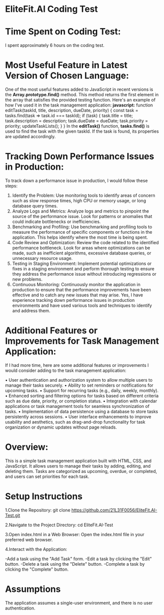 # EliteFit.AI Coding Test

# Time Spent on Coding Test:
I spent approximately 6 hours on the coding test.

# Most Useful Feature in Latest Version of Chosen Language:
One of the most useful features added to JavaScript in recent versions is the **Array.prototype.find()** method. This method returns the first element in the array that satisfies the provided testing function. Here's an example of how I've used it in the task management application:
**javascript:**
function editTask(taskId, title, description, dueDate, priority) {
    const task = tasks.find(task => task.id === taskId);
    if (task) {
        task.title = title;
        task.description = description;
        task.dueDate = dueDate;
        task.priority = priority;
        updateTaskLists();
    }
}
In the **editTask()** function, **tasks.find()** is used to find the task with the given taskId. If the task is found, its properties are updated accordingly.

# Tracking Down Performance Issues in Production:
To track down a performance issue in production, I would follow these steps:

1.	Identify the Problem: Use monitoring tools to identify areas of concern such as slow response times, high CPU or memory usage, or long database query times.
2.	Analyze Logs and Metrics: Analyze logs and metrics to pinpoint the source of the performance issue. Look for patterns or anomalies that could indicate bottlenecks or inefficiencies.
3.	Benchmarking and Profiling: Use benchmarking and profiling tools to measure the performance of specific components or functions in the application. This helps identify where the most time is being spent.
4.	Code Review and Optimization: Review the code related to the identified performance bottleneck. Look for areas where optimizations can be made, such as inefficient algorithms, excessive database queries, or unnecessary resource usage.
5.	Testing in Staging Environment: Implement potential optimizations or fixes in a staging environment and perform thorough testing to ensure they address the performance issue without introducing regressions or new problems.
6.	Continuous Monitoring: Continuously monitor the application in production to ensure that the performance improvements have been effective and to catch any new issues that may arise.
Yes, I have experience tracking down performance issues in production environments and have used various tools and techniques to identify and address them.

# Additional Features or Improvements for Task Management Application:
If I had more time, here are some additional features or improvements I would consider adding to the task management application:

•	User authentication and authorization system to allow multiple users to manage their tasks securely.
•	Ability to set reminders or notifications for upcoming tasks.
•	Support for recurring tasks (e.g., daily, weekly, monthly).
•	Enhanced sorting and filtering options for tasks based on different criteria such as due date, priority, or completion status.
•	Integration with calendar applications or task management tools for seamless synchronization of tasks.
•	Implementation of data persistence using a database to store tasks persistently across sessions.
•	User interface enhancements to improve usability and aesthetics, such as drag-and-drop functionality for task organization or dynamic updates without page reloads.

# Overview:

This is a simple task management application built with HTML, CSS, and JavaScript. It allows users to manage their tasks by adding, editing, and deleting them. Tasks are categorized as upcoming, overdue, or completed, and users can set priorities for each task.

# Setup Instructions

1.Clone the Repository:
git clone https://github.com/21L31F0056/EliteFit.AI-Test.git

2.Navigate to the Project Directory:
cd EliteFit.AI-Test

3.Open index.html in a Web Browser:
Open the index.html file in your preferred web browser.

4.Interact with the Application:

-Add a task using the "Add Task" form.
-Edit a task by clicking the "Edit" button.
-Delete a task using the "Delete" button.
-Complete a task by clicking the "Complete" button.

# Assumptions
The application assumes a single-user environment, and there is no user authentication.
